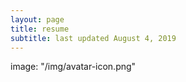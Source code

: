 ```yaml
---
layout: page
title: resume
subtitle: last updated August 4, 2019
---
```

image: "/img/avatar-icon.png"
